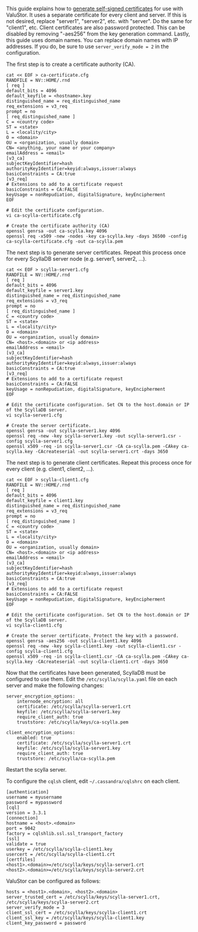 This guide explains how to [generate self-signed
certificates](http://docs.scylladb.com/operating-scylla/generate_certificate/) for use with ValuStor.
It uses a separate certificate for every client and server.
If this is not desired, replace "server1", "server2", etc. with "server".
Do the same for "client1", etc.
Client certificates are also password protected.
This can be disabled by removing "-aes256" from the key generation command.
Lastly, this guide uses domain names. You can replace domain names with IP addresses.
If you do, be sure to use `server_verify_mode = 2` in the configuration.

The first step is to create a certificate authority (CA).
```
cat << EOF > ca-certificate.cfg
RANDFILE = NV::HOME/.rnd
[ req ]
default_bits = 4096
default_keyfile = <hostname>.key
distinguished_name = req_distinguished_name
req_extensions = v3_req
prompt = no
[ req_distinguished_name ]
C = <country code>
ST = <state>
L = <locality/city>
O = <domain>
OU = <organization, usually domain>
CN= <anything, your name or your company>
emailAddress = <email>
[v3_ca]
subjectKeyIdentifier=hash
authorityKeyIdentifier=keyid:always,issuer:always
basicConstraints = CA:true
[v3_req]
# Extensions to add to a certificate request
basicConstraints = CA:FALSE
keyUsage = nonRepudiation, digitalSignature, keyEncipherment
EOF

# Edit the certificate configuration.
vi ca-scylla-certificate.cfg

# Create the certificate authority (CA)
openssl genrsa -out ca-scylla.key 4096
openssl req -x509 -new -nodes -key ca-scylla.key -days 36500 -config ca-scylla-certificate.cfg -out ca-scylla.pem
```

The next step is to generate server certificates. Repeat this process once for every ScyllaDB server node
(e.g. server1, server2, ...).
```
cat << EOF > scylla-server1.cfg
RANDFILE = NV::HOME/.rnd
[ req ]
default_bits = 4096
default_keyfile = server1.key
distinguished_name = req_distinguished_name
req_extensions = v3_req
prompt = no
[ req_distinguished_name ]
C = <country code>
ST = <state>
L = <locality/city>
O = <domain>
OU = <organization, usually domain>
CN= <host>.<domain> or <ip address>
emailAddress = <email>
[v3_ca]
subjectKeyIdentifier=hash
authorityKeyIdentifier=keyid:always,issuer:always
basicConstraints = CA:true
[v3_req]
# Extensions to add to a certificate request
basicConstraints = CA:FALSE
keyUsage = nonRepudiation, digitalSignature, keyEncipherment
EOF

# Edit the certificate configuration. Set CN to the host.domain or IP of the ScyllaDB server.
vi scylla-server1.cfg

# Create the server certificate.
openssl genrsa -out scylla-server1.key 4096
openssl req -new -key scylla-server1.key -out scylla-server1.csr -config scylla-server1.cfg
openssl x509 -req -in scylla-server1.csr -CA ca-scylla.pem -CAkey ca-scylla.key -CAcreateserial -out scylla-server1.crt -days 3650
```

The next step is to generate client certificates. Repeat this process once for every client
(e.g. client1, client2, ...).
```
cat << EOF > scylla-client1.cfg
RANDFILE = NV::HOME/.rnd
[ req ]
default_bits = 4096
default_keyfile = client1.key
distinguished_name = req_distinguished_name
req_extensions = v3_req
prompt = no
[ req_distinguished_name ]
C = <country code>
ST = <state>
L = <locality/city>
O = <domain>
OU = <organization, usually domain>
CN= <host>.<domain> or <ip address>
emailAddress = <email>
[v3_ca]
subjectKeyIdentifier=hash
authorityKeyIdentifier=keyid:always,issuer:always
basicConstraints = CA:true
[v3_req]
# Extensions to add to a certificate request
basicConstraints = CA:FALSE
keyUsage = nonRepudiation, digitalSignature, keyEncipherment
EOF

# Edit the certificate configuration. Set CN to the host.domain or IP of the ScyllaDB server.
vi scylla-client1.cfg

# Create the server certificate. Protect the key with a password.
openssl genrsa -aes256 -out scylla-client1.key 4096
openssl req -new -key scylla-client1.key -out scylla-client1.csr -config scylla-client1.cfg
openssl x509 -req -in scylla-client1.csr -CA ca-scylla.pem -CAkey ca-scylla.key -CAcreateserial -out scylla-client1.crt -days 3650
```

Now that the certificates have been generated, ScyllaDB must be configured to use them. Edit the 
`/etc/scylla/scylla.yaml` file on each server and make the following changes:
```
server_encryption_options:
    internode_encryption: all
    certificate: /etc/scylla/scylla-server1.crt
    keyfile: /etc/scylla/scylla-server1.key
    require_client_auth: true
    truststore: /etc/scylla/keys/ca-scylla.pem

client_encryption_options:
    enabled: true
    certificate: /etc/scylla/scylla-server1.crt
    keyfile: /etc/scylla/scylla-server1.key
    require_client_auth: true
    truststore: /etc/scylla/ca-scylla.pem
```
Restart the scylla server.

To configure the `cqlsh` client, edit `~/.cassandra/cqlshrc` on each client.
```
[authentication]
username = myusername
password = mypassword
[cql]
version = 3.3.1
[connection]
hostname = <host>.<domain>
port = 9042
factory = cqlshlib.ssl.ssl_transport_factory
[ssl]
validate = true
userkey = /etc/scylla/scylla-client1.key
usercert = /etc/scylla/scylla-client1.crt
[certfiles]
<host1>.<domain>=/etc/scylla/keys/scylla-server1.crt
<host2>.<domain>=/etc/scylla/keys/scylla-server2.crt
```

ValuStor can be configured as follows:
```
hosts = <host1>.<domain>, <host2>.<domain>
server_trusted_cert = /etc/scylla/keys/scylla-server1.crt, /etc/scylla/keys/scylla-server2.crt
server_verify_mode = 3
client_ssl_cert = /etc/scylla/keys/scylla-client1.crt
client_ssl_key = /etc/scylla/keys/scylla-client1.key
client_key_password = password
```

